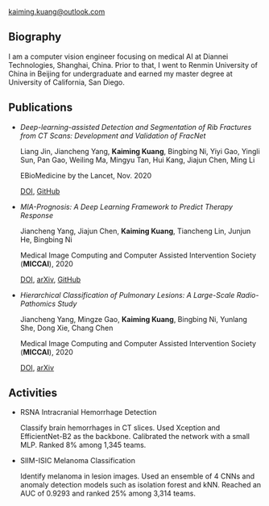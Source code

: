 kaiming.kuang@outlook.com

## Biography
I am a computer vision engineer focusing on medical AI at Diannei Technologies, Shanghai, China. Prior to that, I went to Renmin University of China in Beijing for undergraduate and earned my master degree at University of California, San Diego.

## Publications
- *Deep-learning-assisted Detection and Segmentation of Rib Fractures from CT Scans: Development and Validation of FracNet*

  Liang Jin, Jiancheng Yang, **Kaiming Kuang**, Bingbing Ni, Yiyi Gao, Yingli Sun, Pan Gao, Weiling Ma, Mingyu Tan, Hui Kang, Jiajun Chen, Ming Li

  EBioMedicine by the Lancet, Nov. 2020

  [DOI](https://doi.org/10.1016/j.ebiom.2020.103106), [GitHub](https://github.com/M3DV/FracNet)

- *MIA-Prognosis: A Deep Learning Framework to Predict Therapy Response*

  Jiancheng Yang, Jiajun Chen, **Kaiming Kuang**, Tiancheng Lin, Junjun He, Bingbing Ni

  Medical Image Computing and Computer Assisted Intervention Society (**MICCAI**), 2020
  
  [DOI](http://doi.org/10.1007/978-3-030-59713-9_21), [arXiv](https://arxiv.org/abs/2010.04062), [GitHub](https://github.com/M3DV/SimTA)

- *Hierarchical Classification of Pulmonary Lesions: A Large-Scale Radio-Pathomics Study*

  Jiancheng Yang, Mingze Gao, **Kaiming Kuang**, Bingbing Ni, Yunlang She, Dong Xie, Chang Chen

  Medical Image Computing and Computer Assisted Intervention Society (**MICCAI**), 2020
  
  [DOI](https://doi.org/10.1007/978-3-030-59725-2_48), [arXiv](https://arxiv.org/abs/2010.04049)

## Activities
- RSNA Intracranial Hemorrhage Detection

  Classify brain hemorrhages in CT slices. Used Xception and EfficientNet-B2 as the backbone. Calibrated the network with a small MLP. Ranked 8% among 1,345 teams.

- SIIM-ISIC Melanoma Classification

  Identify melanoma in lesion images. Used an ensemble of 4 CNNs and anomaly detection models such as isolation forest and kNN. Reached an AUC of 0.9293 and ranked 25% among 3,314 teams.